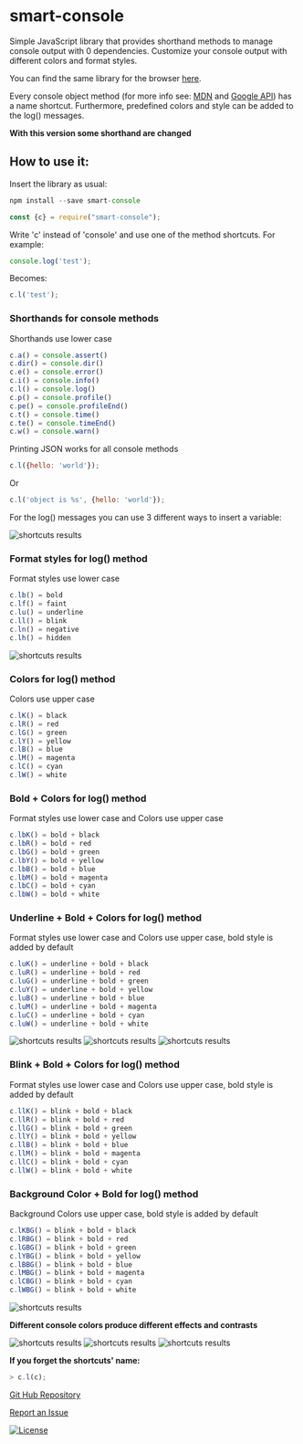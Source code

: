 # smart-console

Simple JavaScript library that provides shorthand methods to manage console output with 0 dependencies. Customize your console output with different colors and format styles.

You can find the same library for the browser [here](https://github.com/achille1789/smart-console).

Every console object method (for more info see: [MDN](https://developer.mozilla.org/en/docs/Web/API/console) and
[Google API](https://developers.google.com/web/tools/chrome-devtools/console/console-reference)) has a name shortcut. Furthermore, predefined colors and style can be added to the log() messages.

__With this version some shorthand are changed__

## How to use it:
Insert the library as usual:
```javascript
npm install --save smart-console
```
```javascript
const {c} = require("smart-console");
```
Write 'c' instead of 'console' and use one of the method shortcuts. For example:
```javascript
console.log('test');
```
Becomes:
```javascript
c.l('test');
```
### Shorthands for console methods
Shorthands use lower case
```javascript
c.a() = console.assert()
c.dir() = console.dir()
c.e() = console.error()
c.i() = console.info()
c.l() = console.log()
c.p() = console.profile()
c.pe() = console.profileEnd()
c.t() = console.time()
c.te() = console.timeEnd()
c.w() = console.warn()
```

Printing JSON works for all console methods
```javascript
c.l({hello: 'world'});
```
Or
```javascript
c.l('object is %s', {hello: 'world'});
```

For the log() messages you can use 3 different ways to insert a variable:

![shortcuts results](img/1.png)

### Format styles for log() method
Format styles use lower case
```javascript
c.lb() = bold
c.lf() = faint
c.lu() = underline
c.ll() = blink
c.ln() = negative
c.lh() = hidden
```
![shortcuts results](img/2.png)

### Colors for log() method
Colors use upper case
```javascript
c.lK() = black
c.lR() = red
c.lG() = green
c.lY() = yellow
c.lB() = blue
c.lM() = magenta
c.lC() = cyan
c.lW() = white
```

### Bold + Colors for log() method
Format styles use lower case and Colors use upper case
```javascript
c.lbK() = bold + black
c.lbR() = bold + red
c.lbG() = bold + green
c.lbY() = bold + yellow
c.lbB() = bold + blue
c.lbM() = bold + magenta
c.lbC() = bold + cyan
c.lbW() = bold + white
```

### Underline + Bold + Colors for log() method
Format styles use lower case and Colors use upper case, bold style is added by default
```javascript
c.luK() = underline + bold + black
c.luR() = underline + bold + red
c.luG() = underline + bold + green
c.luY() = underline + bold + yellow
c.luB() = underline + bold + blue
c.luM() = underline + bold + magenta
c.luC() = underline + bold + cyan
c.luW() = underline + bold + white
```
![shortcuts results](img/3.png)
![shortcuts results](img/4.png)
![shortcuts results](img/5.png)

### Blink + Bold + Colors for log() method
Format styles use lower case and Colors use upper case, bold style is added by default
```javascript
c.llK() = blink + bold + black
c.llR() = blink + bold + red
c.llG() = blink + bold + green
c.llY() = blink + bold + yellow
c.llB() = blink + bold + blue
c.llM() = blink + bold + magenta
c.llC() = blink + bold + cyan
c.llW() = blink + bold + white
```

### Background Color + Bold for log() method
Background Colors use upper case, bold style is added by default
```javascript
c.lKBG() = blink + bold + black
c.lRBG() = blink + bold + red
c.lGBG() = blink + bold + green
c.lYBG() = blink + bold + yellow
c.lBBG() = blink + bold + blue
c.lMBG() = blink + bold + magenta
c.lCBG() = blink + bold + cyan
c.lWBG() = blink + bold + white
```
![shortcuts results](img/6.png)

__Different console colors produce different effects and contrasts__

![shortcuts results](img/7.png)
![shortcuts results](img/8.png)
![shortcuts results](img/9.png)

__If you forget the shortcuts' name:__
```javascript
> c.l(c);
```
[Git Hub Repository](https://github.com/achille1789/smart-console-nodejs)

[Report an Issue](https://github.com/achille1789/smart-console-nodejs/issues)

[![License](https://img.shields.io/badge/License-MIT-yellowgreen.svg?style=flat-square)](https://github.com/achille1789/smart-console-nodejs/blob/master/LICENSE)
